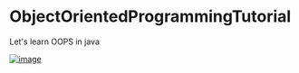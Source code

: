 # ObjectOrientedProgrammingTutorial
Let's learn OOPS in java

[![image](https://user-images.githubusercontent.com/59578892/187650242-f25e998e-74cd-4854-8dda-b44337ff6117.png)](./Tutorial)
